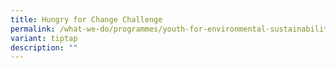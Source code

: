 ```yaml
---
title: Hungry for Change Challenge
permalink: /what-we-do/programmes/youth-for-environmental-sustainability/hungry-for-change/
variant: tiptap
description: ""
---
```

